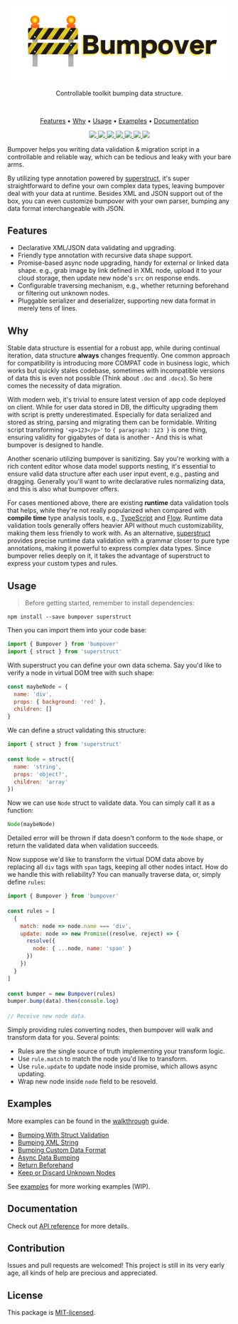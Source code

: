 <p align="center">
  <a href="#"><img src="./docs/images/banner.png" /></a>
</p>

<p align="center">
  Controllable toolkit bumping data structure.
</p>

<br/>

<p align="center">
  <a href="#features">Features</a> •
  <a href="#why">Why</a> •
  <a href="#usage">Usage</a> •
  <a href="#examples">Examples</a> •
  <a href="#documentation">Documentation</a>
</p>

<p align="center">
  <a href="https://travis-ci.org/doodlewind/bumpover">
    <img src="https://travis-ci.org/doodlewind/bumpover.svg?branch=master">
  </a>
  <a href="https://coveralls.io/github/doodlewind/bumpover?branch=master">
    <img src="https://img.shields.io/coveralls/doodlewind/bumpover/master.svg?style=flat">
  </a>
  <a href="https://unpkg.com/bumpover/lib/bumpover.min.js">
    <img src="http://img.badgesize.io/https://unpkg.com/bumpover/lib/bumpover.min.js?compression=gzip&amp;label=size&amp;maxAge=300">
  </a>
  <a href="https://standardjs.com">
    <img src="https://img.shields.io/badge/code_style-standard-brightgreen.svg">
  </a>
  <a href="./package.json">
    <img src="https://img.shields.io/npm/v/bumpover.svg?maxAge=300&label=version&colorB=007ec6&maxAge=300">
  </a>
  <a href="./LICENSE">
    <img src="https://img.shields.io/npm/l/bumpover.svg?maxAge=300">
  </a>
  <a href="https://juejin.im/post/5a4eaf63f265da3e2744f649">
    <img src="https://badge.juejin.im/entry/5a4ecbf56fb9a01c9405a44d/likes.svg?style=flat">
  </a>
</p>

Bumpover helps you writing data validation & migration script in a controllable and reliable way, which can be tedious and leaky with your bare arms.

By utilizing type annotation powered by [superstruct](https://github.com/ianstormtaylor/superstruct), it's super straightforward to define your own complex data types, leaving bumpover deal with your data at runtime. Besides XML and JSON support out of the box, you can even customize bumpover with your own parser, bumping any data format interchangeable with JSON.


## Features

* Declarative XML/JSON data validating and upgrading.
* Friendly type annotation with recursive data shape support.
* Promise-based async node upgrading, handy for external or linked data shape. e.g., grab image by link defined in XML node, upload it to your cloud storage, then update new node's `src` on response ends.
* Configurable traversing mechanism, e.g., whether returning beforehand or filtering out unknown nodes.
* Pluggable serializer and deserializer, supporting new data format in merely tens of lines.


## Why

Stable data structure is essential for a robust app, while during continual iteration, data structure **always** changes frequently. One common approach for compatibility is introducing more COMPAT code in business logic, which works but quickly stales codebase, sometimes with incompatible versions of data this is even not possible (Think about `.doc` and `.docx`). So here comes the necessity of data migration.

With modern web, it's trivial to ensure latest version of app code deployed on client. While for user data stored in DB, the difficulty upgrading them with script is pretty underestimated. Especially for data serialized and stored as string, parsing and migrating them can be formidable. Writing script transforming `'<p>123</p>'` to `{ paragraph: 123 }` is one thing, ensuring validity for gigabytes of data is another - And this is what bumpover is designed to handle.

Another scenario utilizing bumpover is sanitizing. Say you're working with a rich content editor whose data model supports nesting, it's essential to ensure valid data structure after each user input event, e.g., pasting and dragging. Generally you'll want to write declarative rules normalizing data, and this is also what bumpover offers.

For cases mentioned above, there are existing **runtime** data validation tools that helps, while they're not really popularized when compared with **compile time** type analysis tools, e.g., [TypeScript](https://www.typescriptlang.org/docs/handbook/basic-types.html) and [Flow](https://flow.org/en/docs/types/). Runtime data validation tools generally offers heavier API without much customizability, making them less friendly to work with. As an alternative, [superstruct](https://github.com/ianstormtaylor/superstruct) provides precise runtime data validation with a grammar closer to pure type annotations, making it powerful to express complex data types. Since bumpover relies deeply on it, it takes the advantage of superstruct to express your custom types and rules.


## Usage

> Before getting started, remember to install dependencies:

```
npm install --save bumpover superstruct
```

Then you can import them into your code base:

``` js
import { Bumpover } from 'bumpover'
import { struct } from 'superstruct'
```

With superstruct you can define your own data schema. Say you'd like to verify a node in virtual DOM tree with such shape:

``` js
const maybeNode = {
  name: 'div',
  props: { background: 'red' },
  children: []
}
```

We can define a struct validating this structure:

``` js
import { struct } from 'superstruct'

const Node = struct({
  name: 'string',
  props: 'object?',
  children: 'array'
})
```

Now we can use `Node` struct to validate data. You can simply call it as a function:

``` js
Node(maybeNode)
```

Detailed error will be thrown if data doesn't conform to the `Node` shape, or return the validated data when validation succeeds.

Now suppose we'd like to transform the virtual DOM data above by replacing all `div` tags with `span` tags, keeping all other nodes intact. How do we handle this with reliability? You can manually traverse data, or, simply define `rules`:

``` js
import { Bumpover } from 'bumpover'

const rules = [
  {
    match: node => node.name === 'div',
    update: node => new Promise((resolve, reject) => {
      resolve({
        node: { ...node, name: 'span' }
      })
    })
  }
]

const bumper = new Bumpover(rules)
bumper.bump(data).then(console.log)

// Receive new node data.
```

Simply providing rules converting nodes, then bumpover will walk and transform data for you. Several points:

* Rules are the single source of truth implementing your transform logic.
* Use `rule.match` to match the node you'd like to transform.
* Use `rule.update` to update node inside promise, which allows async updating.
* Wrap new node inside `node` field to be resoveld.


## Examples

More examples can be found in the [walkthrough](./docs/walkthrough.md) guide.

- [Bumping With Struct Validation](./docs/walkthrough.md#bumping-with-struct-validation)
- [Bumping XML String](./docs/walkthrough.md#bumping-xml-string)
- [Bumping Custom Data Format](./docs/walkthrough.md#bumping-custom-data-format)
- [Async Data Bumping](./docs/walkthrough.md#async-data-bumping)
- [Return Beforehand](./docs/walkthrough.md#return-beforehand)
- [Keep or Discard Unknown Nodes](./docs/walkthrough.md#keep-or-discard-unknown-nodes)


See [examples](./examples) for more working examples (WIP).


## Documentation

Check out [API reference](./docs/reference.md) for more details.


## Contribution

Issues and pull requests are welcomed! This project is still in its very early age, all kinds of help are precious and appreciated.


## License

This package is [MIT-licensed](./LICENSE).
